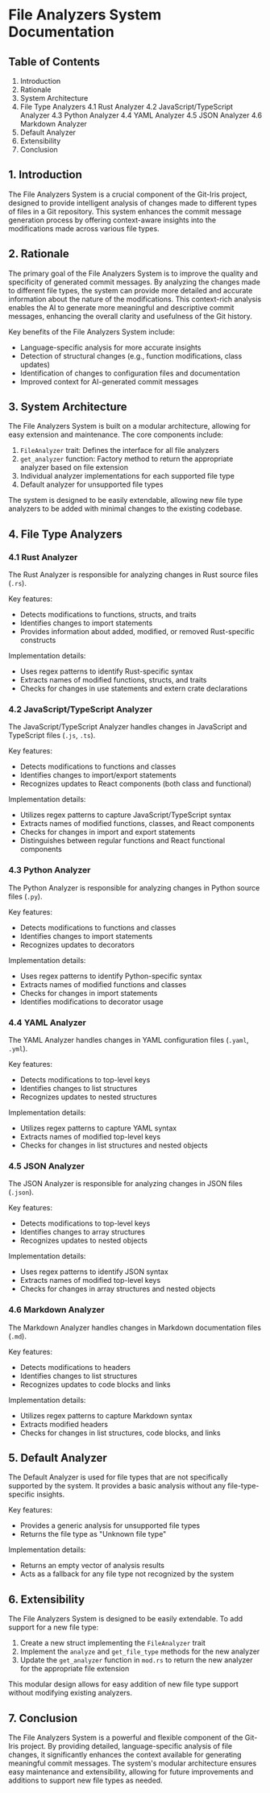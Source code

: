 # File Analyzers System Documentation

## Table of Contents
1. Introduction
2. Rationale
3. System Architecture
4. File Type Analyzers
   4.1 Rust Analyzer
   4.2 JavaScript/TypeScript Analyzer
   4.3 Python Analyzer
   4.4 YAML Analyzer
   4.5 JSON Analyzer
   4.6 Markdown Analyzer
5. Default Analyzer
6. Extensibility
7. Conclusion

## 1. Introduction

The File Analyzers System is a crucial component of the Git-Iris project, designed to provide intelligent analysis of changes made to different types of files in a Git repository. This system enhances the commit message generation process by offering context-aware insights into the modifications made across various file types.

## 2. Rationale

The primary goal of the File Analyzers System is to improve the quality and specificity of generated commit messages. By analyzing the changes made to different file types, the system can provide more detailed and accurate information about the nature of the modifications. This context-rich analysis enables the AI to generate more meaningful and descriptive commit messages, enhancing the overall clarity and usefulness of the Git history.

Key benefits of the File Analyzers System include:
- Language-specific analysis for more accurate insights
- Detection of structural changes (e.g., function modifications, class updates)
- Identification of changes to configuration files and documentation
- Improved context for AI-generated commit messages

## 3. System Architecture

The File Analyzers System is built on a modular architecture, allowing for easy extension and maintenance. The core components include:

1. `FileAnalyzer` trait: Defines the interface for all file analyzers
2. `get_analyzer` function: Factory method to return the appropriate analyzer based on file extension
3. Individual analyzer implementations for each supported file type
4. Default analyzer for unsupported file types

The system is designed to be easily extendable, allowing new file type analyzers to be added with minimal changes to the existing codebase.

## 4. File Type Analyzers

### 4.1 Rust Analyzer

The Rust Analyzer is responsible for analyzing changes in Rust source files (`.rs`).

Key features:
- Detects modifications to functions, structs, and traits
- Identifies changes to import statements
- Provides information about added, modified, or removed Rust-specific constructs

Implementation details:
- Uses regex patterns to identify Rust-specific syntax
- Extracts names of modified functions, structs, and traits
- Checks for changes in use statements and extern crate declarations

### 4.2 JavaScript/TypeScript Analyzer

The JavaScript/TypeScript Analyzer handles changes in JavaScript and TypeScript files (`.js`, `.ts`).

Key features:
- Detects modifications to functions and classes
- Identifies changes to import/export statements
- Recognizes updates to React components (both class and functional)

Implementation details:
- Utilizes regex patterns to capture JavaScript/TypeScript syntax
- Extracts names of modified functions, classes, and React components
- Checks for changes in import and export statements
- Distinguishes between regular functions and React functional components

### 4.3 Python Analyzer

The Python Analyzer is responsible for analyzing changes in Python source files (`.py`).

Key features:
- Detects modifications to functions and classes
- Identifies changes to import statements
- Recognizes updates to decorators

Implementation details:
- Uses regex patterns to identify Python-specific syntax
- Extracts names of modified functions and classes
- Checks for changes in import statements
- Identifies modifications to decorator usage

### 4.4 YAML Analyzer

The YAML Analyzer handles changes in YAML configuration files (`.yaml`, `.yml`).

Key features:
- Detects modifications to top-level keys
- Identifies changes to list structures
- Recognizes updates to nested structures

Implementation details:
- Utilizes regex patterns to capture YAML syntax
- Extracts names of modified top-level keys
- Checks for changes in list structures and nested objects

### 4.5 JSON Analyzer

The JSON Analyzer is responsible for analyzing changes in JSON files (`.json`).

Key features:
- Detects modifications to top-level keys
- Identifies changes to array structures
- Recognizes updates to nested objects

Implementation details:
- Uses regex patterns to identify JSON syntax
- Extracts names of modified top-level keys
- Checks for changes in array structures and nested objects

### 4.6 Markdown Analyzer

The Markdown Analyzer handles changes in Markdown documentation files (`.md`).

Key features:
- Detects modifications to headers
- Identifies changes to list structures
- Recognizes updates to code blocks and links

Implementation details:
- Utilizes regex patterns to capture Markdown syntax
- Extracts modified headers
- Checks for changes in list structures, code blocks, and links

## 5. Default Analyzer

The Default Analyzer is used for file types that are not specifically supported by the system. It provides a basic analysis without any file-type-specific insights.

Key features:
- Provides a generic analysis for unsupported file types
- Returns the file type as "Unknown file type"

Implementation details:
- Returns an empty vector of analysis results
- Acts as a fallback for any file type not recognized by the system

## 6. Extensibility

The File Analyzers System is designed to be easily extendable. To add support for a new file type:

1. Create a new struct implementing the `FileAnalyzer` trait
2. Implement the `analyze` and `get_file_type` methods for the new analyzer
3. Update the `get_analyzer` function in `mod.rs` to return the new analyzer for the appropriate file extension

This modular design allows for easy addition of new file type support without modifying existing analyzers.

## 7. Conclusion

The File Analyzers System is a powerful and flexible component of the Git-Iris project. By providing detailed, language-specific analysis of file changes, it significantly enhances the context available for generating meaningful commit messages. The system's modular architecture ensures easy maintenance and extensibility, allowing for future improvements and additions to support new file types as needed.

